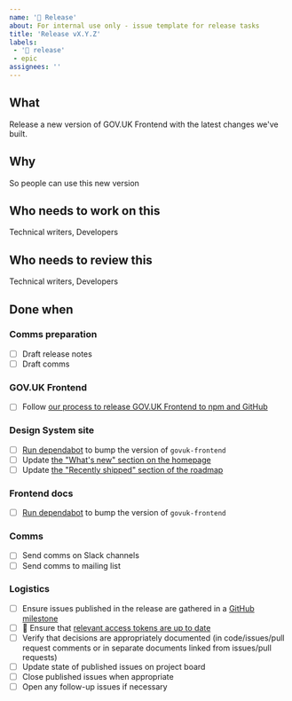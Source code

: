 ```yaml
---
name: '🚀 Release'
about: For internal use only - issue template for release tasks
title: 'Release vX.Y.Z'
labels: 
 - '🚀 release'
 - epic
assignees: ''
---
```


<!--

  This is a template for issues tracking the tasks we need to go through when releasing
  a new version of GOV.UK Template. Feel free to amend the content in the different sections,
  especially the task lists as there may be extra tasks specific to the release at hand.

-->

## What

Release a new version of GOV.UK Frontend with the latest changes we've built.

## Why

So people can use this new version

## Who needs to work on this

Technical writers, Developers

## Who needs to review this

Technical writers, Developers

## Done when

### Comms preparation

- [ ] Draft release notes
- [ ] Draft comms

### GOV.UK Frontend

- [ ] Follow [our process to release GOV.UK Frontend to npm and GitHub](https://github.com/alphagov/govuk-frontend/blob/main/docs/releasing/publishing.md)

### Design System site

- [ ] [Run dependabot](https://github.com/alphagov/govuk-design-system/network/updates/194539/jobs) to bump the version of `govuk-frontend`
- [ ] Update [the "What's new" section on the homepage](https://github.com/alphagov/govuk-design-system/blob/main/views/partials/_whats-new.njk)
- [ ] Update [the "Recently shipped" section of the roadmap](https://github.com/alphagov/govuk-design-system/blob/main/src/community/roadmap/index.md#recently-shipped)

### Frontend docs

- [ ] [Run dependabot](https://github.com/alphagov/govuk-frontend-docs/network/updates/4008122/jobs) to bump the version of `govuk-frontend`

### Comms

- [ ] Send comms on Slack channels
- [ ] Send comms to mailing list

### Logistics

- [ ] Ensure issues published in the release are gathered in a [GitHub milestone](https://docs.github.com/en/issues/using-labels-and-milestones-to-track-work/about-milestones)
- [ ] 🔑 Ensure that [relevant access tokens are up to date](https://github.com/alphagov/govuk-frontend/blob/main/docs/releasing/before-publishing-a-release.md#make-sure-access-tokens-are-up-to-date)
- [ ] Verify that decisions are appropriately documented (in code/issues/pull request comments or in separate documents linked from issues/pull requests)
- [ ] Update state of published issues on project board
- [ ] Close published issues when appropriate
- [ ] Open any follow-up issues if necessary
